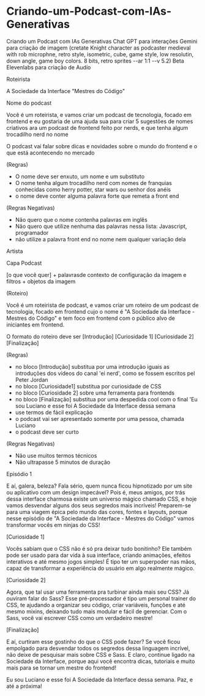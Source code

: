 # Criando-um-Podcast-com-IAs-Generativas
Criando um Podcast com IAs Generativas
Chat GPT para interações
Gemini para criação de imagem (cretate Knight character as podcaster medieval with rob microphne, retro style, isometric, cube, game style, low resolutin, down angle, game boy colors. 8 bits, retro sprites --ar 1:1 --v 5.2)
Beta Elevenlabs para criação de Audío  

Roteirista

A Sociedade da Interface
"Mestres do Código"

Nome do podcast

Você é um roteirista, e vamos criar um podcast de tecnologia, focado em frontend e eu gostaria de uma ajuda sua para criar 5 sugestões de nomes criativos ara um podcast de frontend feito por nerds, e que tenha algum trocadilho nerd no nome

O podcast vai falar sobre dicas e novidades sobre o mundo do frontend e o que está acontecendo no mercado

(Regras)
* O nome deve ser enxuto, um nome e um substituto
* O nome tenha algum trocadilho nerd com nomes de franquias conhecidas como herry potter, star wars ou senhor dos anéis
* o nome deve conter alguma palavra forte que remeta a front end

(Regras Negativas)
* Não quero que o nome contenha palavras em inglês
* Não quero que utilize nenhuma das palavras nessa lista:  Javascript, programador
* não utilize a palavra front end no nome nem qualquer variação dela


Artista

Capa Podcast

[o que você quer] + palavrasde contexto de configuração da imagem e filtros + objetos da imagem

(Roteiro)

Você é um roteirista de podcast, e vamos criar um roteiro de um podcast de tecnologia, focado em frontend cujo o nome é "A Sociedade da Interface - Mestres do Código" e tem foco em frontend com o público alvo de iniciantes em frontend.

O formato do roteiro deve ser
[Introdução]
[Curiosidade 1]
[Curiosidade 2]
[Finalização]

(Regras)
* no bloco [Introdução] substitua por uma introdução iguais as introduções dos vídeos do canal 'ei nerd', como se fossem escritos pel Peter Jordan
* no bloco [Curiosidade1] substitua por curiosidade de CSS
* no bloco [Curiosidade 2] sobre uma ferramenta para frontends
* no bloco [Finalização] substitua por uma despedida cool com o final 'Eu sou Luciano e esse foi A Sociedade da Interface dessa semana
* use termos de fácil explicação
* o podcast vai ser apresentado somente por uma pessoa, chamada Luciano
* o podcast deve ser curto

(Regras Negativas)
* Não use muitos termos técnicos
* Não ultrapasse 5 minutos de duração


Episódio 1

E aí, galera, beleza? Fala sério, quem nunca ficou hipnotizado por um site ou aplicativo com um design impecável? Pois é, meus amigos, por trás dessa interface charmosa existe um universo mágico chamado CSS, e hoje vamos desvendar alguns dos seus segredos mais incríveis! Preparem-se para uma viagem épica pelo mundo das cores, fontes e layouts, porque nesse episódio de "A Sociedade da Interface - Mestres do Código" vamos transformar vocês em ninjas do CSS!

[Curiosidade 1]  

Vocês sabiam que o CSS não é só pra deixar tudo bonitinho? Ele também pode ser usado para dar vida à sua interface, criando animações, efeitos interativos e até mesmo jogos simples! É tipo ter um superpoder nas mãos, capaz de transformar a experiência do usuário em algo realmente mágico.

[Curiosidade 2]

Agora, que tal usar uma ferramenta pra turbinar ainda mais seu CSS? Já ouviram falar do Sass? Esse pré-processador é tipo um personal trainer do CSS, te ajudando a organizar seu código, criar variáveis, funções e até mesmo mixins, deixando tudo mais modular e fácil de gerenciar. Com o Sass, você vai escrever CSS como um verdadeiro mestre!

[Finalização]

E aí, curtiram esse gostinho do que o CSS pode fazer? Se você ficou empolgado para desvendar todos os segredos dessa linguagem incrível, não deixe de pesquisar mais sobre CSS e Sass. E claro, continue ligado na Sociedade da Interface, porque aqui você encontra dicas, tutoriais e muito mais para se tornar um mestre do frontend!

Eu sou Luciano e esse foi A Sociedade da Interface dessa semana. Paz, e até a próxima!
